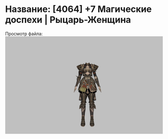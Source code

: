 # Название: [4064] +7 Магические доспехи | Рыцарь-Женщина

Просмотр файла:
![p010006.png](p010006.png)